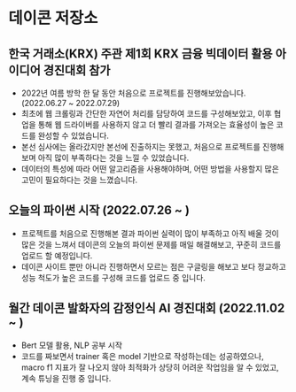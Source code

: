 # 데이콘 저장소
## 한국 거래소(KRX) 주관 제1회 KRX 금융 빅데이터 활용 아이디어 경진대회 참가 

- 2022년 여름 방학 한 달 동안 처음으로 프로젝트를 진행해보았습니다.(2022.06.27 ~ 2022.07.29)
- 최초에 웹 크롤링과 간단한 자연어 처리를 담당하여 코드를 구성해보았고, 이후 협업을 통해 웹 드라이버를 사용하지 않고 더 빨리 결과를 가져오는 효율성이 높은 코드를 완성할 수 있었습니다.
- 본선 심사에는 올라갔지만 본선에 진출하지는 못했고, 처음으로 프로젝트를 진행해보며 아직 많이 부족하다는 것을 느낄 수 있었습니다.
- 데이터의 특성에 따라 어떤 알고리즘을 사용해야하며, 어떤 방법을 사용할지 많은 고민이 필요하다는 것을 느꼈습니다.

## 오늘의 파이썬 시작 (2022.07.26 ~ )

- 프로젝트를 처음으로 진행해본 결과 파이썬 실력이 많이 부족하고 아직 배울 것이 많은 것을 느껴서 데이콘의 오늘의 파이썬 문제를 매일 해결해보고, 꾸준히 코드를 업로드 할 예정입니다.
- 데이콘 사이트 뿐만 아니라 진행하면서 모르는 점은 구글링을 해보고 보다 정교하고 성능 척도가 높은 코드를 구성해 코드를 업로드 중 입니다.

## 월간 데이콘 발화자의 감정인식 AI 경진대회 (2022.11.02 ~ )

- Bert 모델 활용, NLP 공부 시작
- 코드를 짜보면서 trainer 혹은 model 기반으로 작성하는데는 성공하였으나, macro f1 지표가 잘 나오지 않아 최적화가 상당히 어려운 작업임을 알 수 있었고, 계속 튜닝을 진행 중 입니다.
